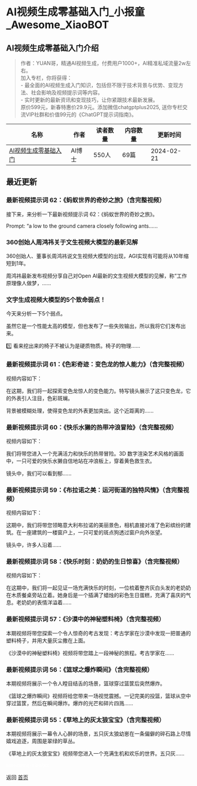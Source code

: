 # AI视频生成零基础入门_小报童_Awesome_XiaoBOT

## AI视频生成零基础入门介绍
> 作者：YUAN哥，精通AI视频生成，付费用户1000+，AI精准私域流量2w左右。    
加入专栏，你将获得：    
\- 最全面的AI视频生成入门知识，包括但不限于技术背景与优势、变现方法、社会影响及视频提示词等内容。    
\- 实时更新的最新资讯和变现技巧，让你紧跟技术最新发展。    
原价599元，新春特惠价29.9元。添加微信chatgptplus2025, 送你专栏交流VIP社群和价值99元的《ChatGPT提示词指南》。  
  


|名称|作者|读者数量|内容数量|更新时间|
|---|---|---|---|---|
|[AI视频生成零基础入门](https://xiaobot.net/p/aicoding?refer=0b133df9-27dc-423b-8101-639049001c13)|AI博士|550人|69篇|2024-02-21|

## 最近更新
### 最新视频提示词 62：《蚂蚁世界的奇妙之旅》（含完整视频）

接下来，来分析一下最新视频提示词 62：《蚂蚁世界的奇妙之旅》。

Prompt: “a low to the ground camera closely following ants......

### 360创始人周鸿祎关于文生视频大模型的最新见解

360创始人、董事长周鸿祎说文生视频大模型的出现，AGI实现有可能将从10年缩短到1年。

周鸿祎最新发布视频分享自己对Open AI最新的文生视频大模型的见解，称“工作原理像人做梦，......

### 文字生成视频大模型的5个致命弱点！

今天来分析一下5个弱点。

虽然它是一个性能太高的模型，但也发布了一些失败输出，所以我将它们发布出来。

1️⃣ 看来挖出来的椅子不被认为是硬质物质。椅子的物理......

### 最新视频提示词 61：《色彩奇迹：变色龙的惊人能力》（含完整视频）

视频内容如下：

在这期，我们将一起探索变色龙惊人的变色能力。特写镜头展示了这只变色龙，它的外表引人注目，色彩斑斓。

背景被模糊处理，使得变色龙的外表更加突出。这个近距离的......

### 最新视频提示词 60：《快乐水獭的热带冲浪冒险》（含完整视频）

视频内容如下：

我们将带您进入一个充满活力和快乐的热带冒险。3D 数字渲染艺术风格的画面中，一只可爱的快乐水獭自信地站在冲浪板上，穿着黄色救生衣。

镜头中，我们可以看到郁......

### 最新视频提示词 59：《布拉诺之美：运河街道的独特风情》（含完整视频）

视频内容如下：

这期中，我们将带您领略意大利布拉诺的美丽景色，相机直接对准了色彩缤纷的建筑。在一座建筑的一楼窗户上，一只可爱的斑点狗透过窗户向外张望。

镜头中，许多人沿着......

### 最新视频提示词 58：《快乐时刻：奶奶的生日惊喜》（含完整视频）

视频内容如下：

在这期中，我们将一起见证一场充满快乐的时刻，一位梳着整齐灰白头发的老奶奶在木质餐桌旁站立着。她身后是一个插满了蜡烛的彩色生日蛋糕，充满了喜庆的气息。老奶奶的表情洋溢着......

### 最新视频提示词 57：《沙漠中的神秘塑料椅》（含完整视频）

本期视频将带您探索一个令人惊奇的考古发现：考古学家在沙漠中发现一把普通的塑料椅子，并用大量灰尘撒在上面。

《沙漠中的神秘塑料椅》视频将带您踏上一段神秘的旅程。考古学家在......

### 最新视频提示词 56：《篮球之爆炸瞬间》（含完整视频）

本期视频将展示一个令人瞠目结舌的场景，篮球穿过篮筐后突然爆炸。

《篮球之爆炸瞬间》视频将给您带来一场视觉震撼。一记完美的投篮，篮球从空中穿过篮筐，然后在瞬间爆炸。爆炸的光芒和碎片四溅......

### 最新视频提示词 55：《草地上的灰太狼宝宝》（含完整视频）

本期视频将展示一幕令人心醉的场景，五只灰太狼幼崽在一条偏僻的碎石路上尽情嬉戏追逐，周围是翠绿的草丛。

《草地上的灰太狼宝宝》视频带您进入一个充满生机和欢乐的世界。五只灰......


<a href="https://github.com/Reno9527/awesome-xiaobot" style="color: white; text-decoration: none;">awesome-xiaobot</a>

返回 [首页](../README.md)
